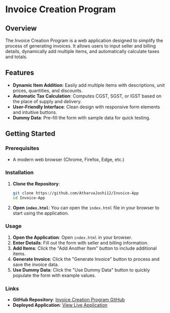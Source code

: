 # Invoice Creation Program

## Overview

The Invoice Creation Program is a web application designed to simplify the process of generating invoices. It allows users to input seller and billing details, dynamically add multiple items, and automatically calculate taxes and totals. 

## Features

- **Dynamic Item Addition**: Easily add multiple items with descriptions, unit prices, quantities, and discounts.
- **Automatic Tax Calculation**: Computes CGST, SGST, or IGST based on the place of supply and delivery.
- **User-Friendly Interface**: Clean design with responsive form elements and intuitive buttons.
- **Dummy Data**: Pre-fill the form with sample data for quick testing.

## Getting Started

### Prerequisites

- A modern web browser (Chrome, Firefox, Edge, etc.)

### Installation

1. **Clone the Repository**:

   ```bash
   git clone https://github.com/AtharvaJoshi12/Invoice-App
   cd Invoice-App
   ```

2. **Open `index.html`**: You can open the `index.html` file in your browser to start using the application.

### Usage

1. **Open the Application**: Open `index.html` in your browser.
2. **Enter Details**: Fill out the form with seller and billing information.
3. **Add Items**: Click the "Add Another Item" button to include additional items.
4. **Generate Invoice**: Click the "Generate Invoice" button to process and save the invoice data.
5. **Use Dummy Data**: Click the "Use Dummy Data" button to quickly populate the form with example values.

### Links

- **GitHub Repository**: [Invoice Creation Program GitHub](https://github.com/yourusername/invoice-creation-program)
- **Deployed Application**: [View Live Application](https://your-deployment-link.com)
